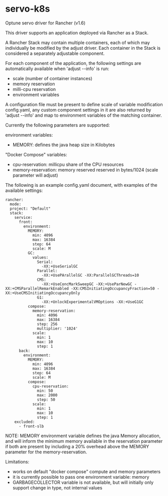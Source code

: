 # servo-k8s
Optune servo driver for Rancher (v1.6)

This driver supports an application deployed via Rancher as a Stack.

A Rancher Stack may contain multiple containers, each of which may individually be modified by the adjust driver.
Each container in the Stack is considered a separately adjustable component.

For each component of the application, the following settings are automatically available when 'adjust --info' is run:
* scale (number of container instances)
* memory reservation
* milli-cpu reservation
* environment variables

A configuration file must be present to define scale of variable modification config.yaml, any custom component settings in it are also returned by 'adjust --info' and map to environment variables of the matching container.

Currently the following parameters are supported:

environment variables:
* MEMORY: defines the java heap size in Kilobytes

"Docker Compose" variables:
* cpu-reservation: millicpu share of the CPU resources
* memory-reservation: memory reserved reserved in bytes/1024 (scale parameter will adjust)

The following is an example config.yaml document, with examples of the available settings:
```
rancher:
  mode:
  project: "Default"
  stack:
    service:
      front:
        environment:
          MEMORY:
            min: 4096
            max: 16384
            step: 64
            scale: M
          GC:
            values:
              Serial:
                -XX:+UseSerialGC
              Parallel:
                -XX:+UsePArallelGC -XX:ParallelGCThreads=10
              CMS:
                -XX:+UseConcMarkSweepGC -XX:+UseParNewGC -XX:+CMSParallelRemarkEnabled -XX:CMSInitiatingOccupancyFraction=50 -XX:+UseCMSInitiatingOccupancyOnly
              G1:
                -XX:+UnlockExperimentalVMOptions -XX:+UseG1GC
          compose:
            memory-reservation:
              min: 4096
              max: 16384
              step: 256
              multiplier: '1024'
            scale:
              min: 1
              max: 10
              step: 1
      back:
        environment:
          MEMORY:
            min: 4096
            max: 16384
            step: 64
            scale: M
          compose:
            cpu-reservation:
              min: 50
              max: 2000
              step: 50
            scale:
              min: 1
              max: 10
              step: 1
    excluded:
      - front-slb
```

NOTE: MEMORY environment variable defines the java Memory allocation, and will inform the minimum memory available in the reservation parameter if both are present by including a 20% overhead above the MEMORY parameter for the memory-reservation.

Limitations:
- works on default "docker compose" compute and memory parameters
- it is currently possible to pass one environment variable: memory
- GARBAGECOLLECTOR variable is not available, but will initially only support change in type, not internal values
